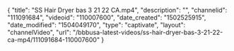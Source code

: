 {
    "title": "SS Hair Dryer bas 3 21 22 CA.mp4",
    "description": "",
    "channelid": "111091684",
    "videoid": "110007600",
    "date_created": "1502525915",
    "date_modified": "1504049170",
    "type": "captivate",
    "layout": "channelVideo",
    "url": "\/bbbusa-latest-videos\/ss-hair-dryer-bas-3-21-22-ca-mp4\/111091684-110007600"
}